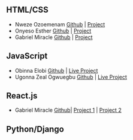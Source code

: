 ## HTML/CSS

* Nweze Ozoemenam [Github](https://github.com/ozonweze/My-project-for-HTML-CSS-class) | [Project](https://ozonweze.github.io/My-project-for-HTML-CSS-class/#testimonials)
* Onyeso Esther [Github](https://github.com/onyeso-esther/My-project-for-code-campus) | [Project](https://onyeso-esther.github.io/My-project-for-code-campus/)
* Gabriel Miracle [Github](https://github.com/Miracle1048/Real-estate-portfolio) | [Project](https://miracle1048.github.io/Real-estate-portfolio/)

## JavaScript

* Obinna Elobi [Github](https://github.com/equinox-11th) | [Live Project](https://equinox-11th.github.io/equinox-couture/)
* Ugonna Zeal Ogwuegbu [Github](https://github.com/Zex419) | [Live Project](https://zex419.github.io/Wizzy/)

## React.js

* Gabriel Miracle [Github](https://github.com/Miracle1048/reactjs-project)| [Project 1](https://finance-website-template.vercel.app) | [Project 2](https://custom-search-json-api.vercel.app/)

## Python/Django
